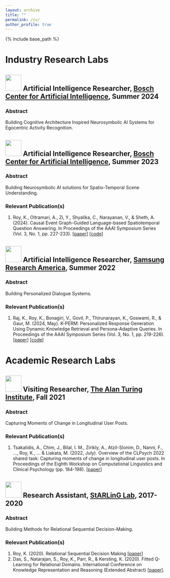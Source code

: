 ```yaml
---
layout: archive
title: ""
permalink: /cv/
author_profile: true
---
```


{% include base_path %}

# Industry Research Labs
## <img src="https://github.com/kauroy1994/home/assets/57400980/8891649c-c178-41b9-8182-18d9c138fc95" width="50" height="50"> Artificial Intelligence Researcher, [Bosch Center for Artificial Intelligence](https://www.bosch-ai.com/), Summer 2024
###  Abstract
Building Cognitive Architecture Inspired Neurosymbolic AI Systems for Egocentric Activity Recognition.

## <img src="https://github.com/kauroy1994/home/assets/57400980/8891649c-c178-41b9-8182-18d9c138fc95" width="50" height="50"> Artificial Intelligence Researcher, [Bosch Center for Artificial Intelligence](https://www.bosch-ai.com/), Summer 2023
###  Abstract
Building Neurosymbolic AI solutions for Spatio-Temporal Scene Understanding.
### Relevant Publication(s)
1. Roy, K., Oltramari, A., Zi, Y., Shyalika, C., Narayanan, V., & Sheth, A. (2024). Causal Event Graph-Guided Language-based Spatiotemporal Question Answering. In Proceedings of the AAAI Symposium Series (Vol. 3, No. 1, pp. 227-233). [[paper](https://ojs.aaai.org/index.php/AAAI-SS/article/view/31204)] [[code](https://github.com/kauroy1994/CEG-QA)]

## <img src="https://github.com/kauroy1994/home/assets/57400980/fb8570c9-f216-43e4-ad94-7e34d435e81f" width="50" height="50"> Artificial Intelligence Researcher, [Samsung Research America](https://www.linkedin.com/company/sra-samsungreasearchamerica/), Summer 2022
###  Abstract
Building Personalized Dialogue Systems.

### Relevant Publication(s)
1. Raj, K., Roy, K., Bonagiri, V., Govil, P., Thirunarayan, K., Goswami, R., & Gaur, M. (2024, May). K-PERM: Personalized Response Generation Using Dynamic Knowledge Retrieval and Persona-Adaptive Queries. In Proceedings of the AAAI Symposium Series (Vol. 3, No. 1, pp. 219-226). [[paper](https://ojs.aaai.org/index.php/AAAI-SS/article/view/31203)] [[code](https://github.com/kanak8278/DialogKPERM)]

# Academic Research Labs
## <img src="https://github.com/kauroy1994/home/assets/57400980/9b93393b-d4ae-49c0-8530-38e054fc5dda" width="50" height="50"> Visiting Researcher, [The Alan Turing Institute](https://www.linkedin.com/school/the-alan-turing-institute/), Fall 2021
###  Abstract
Capturing Moments of Change in Longitudinal User Posts.

### Relevant Publication(s)
1. Tsakalidis, A., Chim, J., Bilal, I. M., Zirikly, A., Atzil-Slonim, D., Nanni, F., ..., Roy, K., ... & Liakata, M. (2022, July). Overview of the CLPsych 2022 shared task: Capturing moments of change in longitudinal user posts. In Proceedings of the Eighth Workshop on Computational Linguistics and Clinical Psychology (pp. 184-198). [[paper](https://aclanthology.org/2022.clpsych-1.16.pdf)]

## <img src="https://github.com/kauroy1994/home/assets/57400980/1c47b9bd-0afc-415e-b02e-e8aea865c00c" width="50" height="50"> Research Assistant, [StARLinG Lab](https://starling.utdallas.edu/), 2017-2020
###  Abstract
Building Methods for Relational Sequential Decision-Making.

### Relevant Publication(s)
1. Roy, K. (2020). Relational Sequential Decision Making [[paper](https://scholarcommons.sc.edu/cgi/viewcontent.cgi?article=1604&context=aii_fac_pub)]
2. Das, S., Natarajan, S., Roy, K., Parr, R., & Kersting, K. (2020). Fitted Q-Learning for Relational Domains. International Conference on Knowledge Representation and Reasoning (Extended Abstract) [[paper](https://starling.utdallas.edu/assets/pdfs/KR_Fitted_Q.pdf)].

